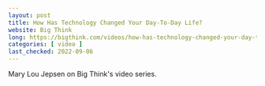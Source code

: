 ```yaml
---
layout: post
title: How Has Technology Changed Your Day-To-Day Life?
website: Big Think
long: https://bigthink.com/videos/how-has-technology-changed-your-day-to-day-life/
categories: [ video ]
last_checked: 2022-09-06
---
```

Mary Lou Jepsen on Big Think's video series.